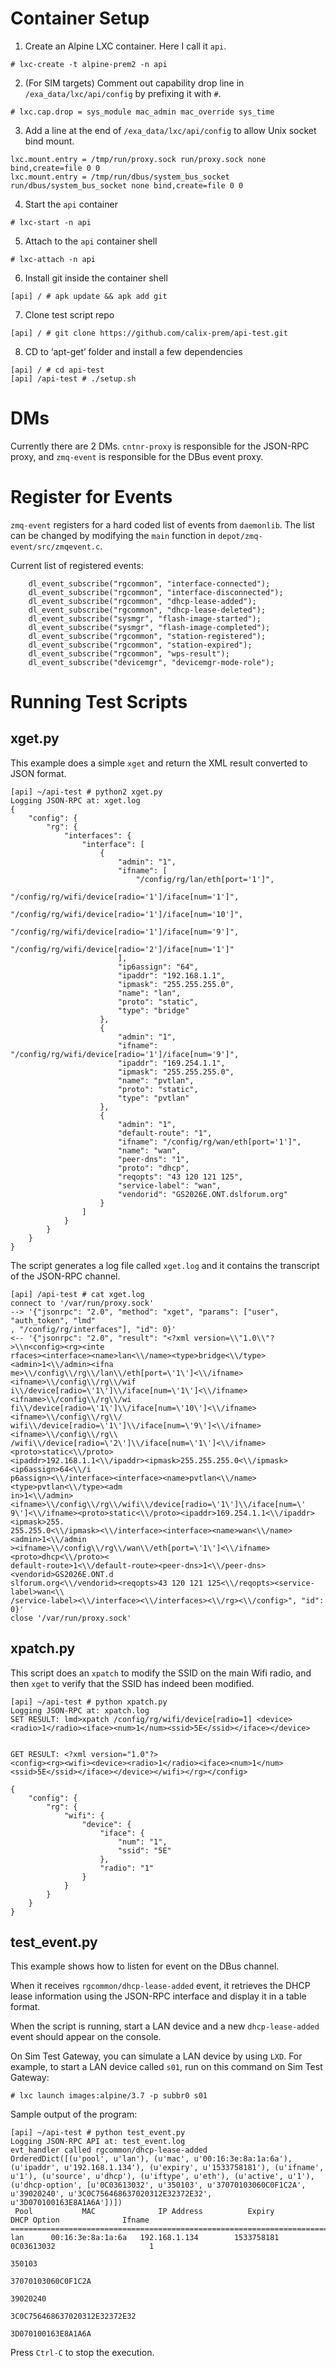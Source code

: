 Container Setup
===============

1.	Create an Alpine LXC container. Here I call it `api`.
```
# lxc-create -t alpine-prem2 -n api
```

2.  (For SIM targets) Comment out capability drop line in `/exa_data/lxc/api/config` by prefixing it with `#`.

```
# lxc.cap.drop = sys_module mac_admin mac_override sys_time
```

3.	Add a line at the end of `/exa_data/lxc/api/config` to allow Unix socket bind mount.
```
lxc.mount.entry = /tmp/run/proxy.sock run/proxy.sock none bind,create=file 0 0
lxc.mount.entry = /tmp/run/dbus/system_bus_socket run/dbus/system_bus_socket none bind,create=file 0 0
```

4.	Start the `api` container
```
# lxc-start -n api
```

5.	Attach to the `api` container shell
```
# lxc-attach -n api
```

6.	Install git inside the container shell
```
[api] / # apk update && apk add git
```

7.	Clone test script repo
```
[api] / # git clone https://github.com/calix-prem/api-test.git
```

8.	CD to ‘apt-get’ folder and install a few dependencies
```
[api] / # cd api-test
[api] /api-test # ./setup.sh
```

DMs
===

Currently there are 2 DMs. `cntnr-proxy` is responsible for the JSON-RPC proxy, and `zmq-event` is
responsible for the DBus event proxy.

Register for Events
===================

`zmq-event` registers for a hard coded list of events from `daemonlib`. The list can be changed by
modifying the `main` function in `depot/zmq-event/src/zmqevent.c`.

Current list of registered events:
```
    dl_event_subscribe("rgcommon", "interface-connected");
    dl_event_subscribe("rgcommon", "interface-disconnected");
    dl_event_subscribe("rgcommon", "dhcp-lease-added");
    dl_event_subscribe("rgcommon", "dhcp-lease-deleted");
    dl_event_subscribe("sysmgr", "flash-image-started");
    dl_event_subscribe("sysmgr", "flash-image-completed");
    dl_event_subscribe("rgcommon", "station-registered");
    dl_event_subscribe("rgcommon", "station-expired");
    dl_event_subscribe("rgcommon", "wps-result");
    dl_event_subscribe("devicemgr", "devicemgr-mode-role");
```

Running Test Scripts
====================

xget.py
-------

This example does a simple `xget` and return the XML result converted to JSON format.

```
[api] ~/api-test # python2 xget.py 
Logging JSON-RPC at: xget.log
{
    "config": {
        "rg": {
            "interfaces": {
                "interface": [
                    {
                        "admin": "1", 
                        "ifname": [
                            "/config/rg/lan/eth[port='1']", 
                            "/config/rg/wifi/device[radio='1']/iface[num='1']", 
                            "/config/rg/wifi/device[radio='1']/iface[num='10']", 
                            "/config/rg/wifi/device[radio='1']/iface[num='9']", 
                            "/config/rg/wifi/device[radio='2']/iface[num='1']"
                        ], 
                        "ip6assign": "64", 
                        "ipaddr": "192.168.1.1", 
                        "ipmask": "255.255.255.0", 
                        "name": "lan", 
                        "proto": "static", 
                        "type": "bridge"
                    }, 
                    {
                        "admin": "1", 
                        "ifname": "/config/rg/wifi/device[radio='1']/iface[num='9']", 
                        "ipaddr": "169.254.1.1", 
                        "ipmask": "255.255.255.0", 
                        "name": "pvtlan", 
                        "proto": "static", 
                        "type": "pvtlan"
                    }, 
                    {
                        "admin": "1", 
                        "default-route": "1", 
                        "ifname": "/config/rg/wan/eth[port='1']", 
                        "name": "wan", 
                        "peer-dns": "1", 
                        "proto": "dhcp", 
                        "reqopts": "43 120 121 125", 
                        "service-label": "wan", 
                        "vendorid": "GS2026E.ONT.dslforum.org"
                    }
                ]
            }
        }
    }
}
```

The script generates a log file called `xget.log` and it contains the transcript of the JSON-RPC channel.

```
[api] /api-test # cat xget.log
connect to '/var/run/proxy.sock'
--> '{"jsonrpc": "2.0", "method": "xget", "params": ["user", "auth_token", "lmd"
, "/config/rg/interfaces"], "id": 0}'
<-- '{"jsonrpc": "2.0", "result": "<?xml version=\\"1.0\\"?>\\n<config><rg><inte
rfaces><interface><name>lan<\\/name><type>bridge<\\/type><admin>1<\\/admin><ifna
me>\\/config\\/rg\\/lan\\/eth[port=\'1\']<\\/ifname><ifname>\\/config\\/rg\\/wif
i\\/device[radio=\'1\']\\/iface[num=\'1\']<\\/ifname><ifname>\\/config\\/rg\\/wi
fi\\/device[radio=\'1\']\\/iface[num=\'10\']<\\/ifname><ifname>\\/config\\/rg\\/
wifi\\/device[radio=\'1\']\\/iface[num=\'9\']<\\/ifname><ifname>\\/config\\/rg\\
/wifi\\/device[radio=\'2\']\\/iface[num=\'1\']<\\/ifname><proto>static<\\/proto>
<ipaddr>192.168.1.1<\\/ipaddr><ipmask>255.255.255.0<\\/ipmask><ip6assign>64<\\/i
p6assign><\\/interface><interface><name>pvtlan<\\/name><type>pvtlan<\\/type><adm
in>1<\\/admin><ifname>\\/config\\/rg\\/wifi\\/device[radio=\'1\']\\/iface[num=\'
9\']<\\/ifname><proto>static<\\/proto><ipaddr>169.254.1.1<\\/ipaddr><ipmask>255.
255.255.0<\\/ipmask><\\/interface><interface><name>wan<\\/name><admin>1<\\/admin
><ifname>\\/config\\/rg\\/wan\\/eth[port=\'1\']<\\/ifname><proto>dhcp<\\/proto><
default-route>1<\\/default-route><peer-dns>1<\\/peer-dns><vendorid>GS2026E.ONT.d
slforum.org<\\/vendorid><reqopts>43 120 121 125<\\/reqopts><service-label>wan<\\
/service-label><\\/interface><\\/interfaces><\\/rg><\\/config>", "id": 0}'
close '/var/run/proxy.sock'
```

xpatch.py
---------

This script does an `xpatch` to modify the SSID on the main Wifi radio, and then
`xget` to verify that the SSID has indeed been modified.

```
[api] ~/api-test # python xpatch.py
Logging JSON-RPC at: xpatch.log
SET RESULT: lmd>xpatch /config/rg/wifi/device[radio=1] <device><radio>1</radio><iface><num>1</num><ssid>5E</ssid></iface></device>


GET RESULT: <?xml version="1.0"?>
<config><rg><wifi><device><radio>1</radio><iface><num>1</num><ssid>5E</ssid></iface></device></wifi></rg></config>

{
    "config": {
        "rg": {
            "wifi": {
                "device": {
                    "iface": {
                        "num": "1", 
                        "ssid": "5E"
                    }, 
                    "radio": "1"
                }
            }
        }
    }
}
```


test_event.py
-------------

This example shows how to listen for event on the DBus channel.

When it receives `rgcommon/dhcp-lease-added` event, it retrieves the DHCP lease information using the JSON-RPC
interface and display it in a table format.

When the script is running, start a LAN device and a new `dhcp-lease-added` event should appear on the console.

On Sim Test Gateway, you can simulate a LAN device by using `LXD`. For example, to start a LAN device called `s01`, run on this command on Sim Test Gateway:
```
# lxc launch images:alpine/3.7 -p subbr0 s01
```

Sample output of the program:
```
[api] ~/api-test # python test_event.py 
Logging JSON-RPC API at: test_event.log
evt_handler called rgcommon/dhcp-lease-added
OrderedDict([(u'pool', u'lan'), (u'mac', u'00:16:3e:8a:1a:6a'), (u'ipaddr', u'192.168.1.134'), (u'expiry', u'1533758181'), (u'ifname', u'1'), (u'source', u'dhcp'), (u'iftype', u'eth'), (u'active', u'1'), (u'dhcp-option', [u'0C03613032', u'350103', u'37070103060C0F1C2A', u'39020240', u'3C0C756468637020312E32372E32', u'3D070100163E8A1A6A'])])
 Pool           MAC              IP Address          Expiry              DHCP Option              Ifname  
==========================================================================================================
lan      00:16:3e:8a:1a:6a   192.168.1.134        1533758181     0C03613032                     1         
                                                                 350103                                   
                                                                 37070103060C0F1C2A                       
                                                                 39020240                                 
                                                                 3C0C756468637020312E32372E32             
                                                                 3D070100163E8A1A6A                       
```

Press `Ctrl-C` to stop the execution.
